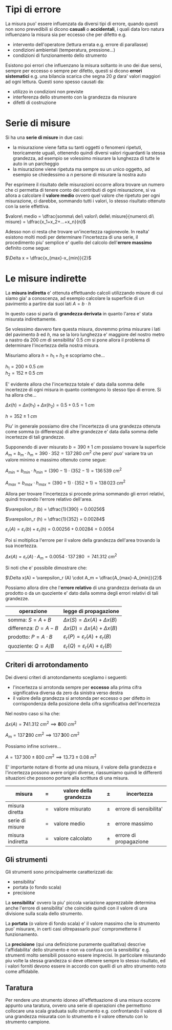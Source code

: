 # Tipi di errore  

La misura puo' essere influenzata da diversi tipi di errore, quando questi non sono prevedibili si dicono **casuali** o **accidentali**, i quali data loro natura influenzano la misura sia per eccesso che per difetto e.g.

* intervento dell'operatore (lettura errata e.g. errore di parallasse)
* condizioni ambientali (temperatura, pressione...)
* condizioni di funzionamento dello strumento

Esistono poi errori che influenzano la misura soltanto in uno dei due sensi, sempre per eccesso o sempre per difetto, questi si dicono **errori sistematici** e.g. una bilancia scarica che segna $20\ g$ dara' valori maggiori ad ogni lettura. Questi sono spesso causati da:  

* utilizzo in condizioni non previste
* interferenza dello strumento con la grandezza da misurare
* difetti di costruzione

# Serie di misure  

Si ha una **serie di misure** in due casi:  

* la misurazione viene fatta su tanti oggetti o fenomeni ripetuti, teoricamente uguali, ottenendo quindi diversi valori riguardanti la stessa grandezza, ad esempio se volessimo misurare la lunghezza di tutte le auto in un parcheggio
* la misurazione viene ripetuta ma sempre su un unico oggetto, ad esempio se chiedessimo a $n$ persone di misurare la nostra auto

Per esprimere il risultato delle misurazioni occorre allora trovare un numero che ci permetta di tenere conto dei contributi di ogni misurazione, si va allora a calcolare il **valore medio** ovvero quel valore che ripetuto per ogni misurazione, ci darebbe, sommando tutti i valori, lo stesso risultato ottenuto con la serie effettiva.  

$valore\ medio = \dfrac{somma\ dei\ valori\ delle\ misure}{numero\ di\ misure} = \dfrac{x_1+x_2+...+x_n}{n}$  

Adesso non ci resta che trovare un'incertezza ragionevole. In realta' esistono molti modi per determinare l'incertezza di una serie, il procedimento piu' semplice e' quello del calcolo dell'**errore massimo** definito come segue:  

$\Delta x = \dfrac{x_{max}-x_{min}}{2}$  

# Le misure indirette  

La **misura indiretta** e' ottenuta effettuando calcoli utilizzando misure di cui siamo gia' a conoscenza, ad esempio calcolare la superficie di un pavimento a partire dai suoi lati $A = b \cdot h$  

In questo caso si parla di **grandezza derivata** in quanto l'area e' stata misurata indirettamente.  

Se volessimo davvero fare questa misura, dovremmo prima misurare i lati del pavimento $b$ ed $h$, ma se la loro lunghezza e' maggiore del nostro metro a nastro da $200\ cm$ di sensibilita' $0.5\ cm$ si pone allora il problema di determinare l'incertezza della nostra misura.  

Misuriamo allora $h = h_1 + h_2$ e scopriamo che...  

$h_1 = 200\pm 0.5\ cm$  
$h_2 = 152\pm 0.5\ cm$  

E' evidente allora che l'incertezza totale e' data dalla somma delle incertezze di ogni misura in quanto contengono lo stesso tipo di errore. Si ha allora che...  

$\Delta x(h) = \Delta x(h_1) + \Delta x(h_2) = 0.5 + 0.5 = 1\ cm$  

$h = 352\pm 1\ cm$  

Piu' in generale possiamo dire che l'incertezza di una grandezza ottenuta come somma (o differenza) di altre grandezze e' data dalla somma delle incertezze di tali grandezze.  

Supponendo di aver misurato $b = 390\pm 1\ cm$ possiamo trovare la superficie $A_m = b_m \cdot h_m = 390 \cdot 352 = 137\,280\ cm^2$ che pero' puo' variare tra un valore minimo e massimo ottenuto come segue:  

$A_{min} = b_{min} \cdot h_{min} = (390 - 1) \cdot (352-1)= 136\,539\ cm^2$  

$A_{max} = b_{max} \cdot h_{max} = (390 + 1) \cdot (352+1) = 138\,023\ cm^2$  

Allora per trovare l'incertezza si procede prima sommando gli errori relativi, quindi trovando l'errore relativo dell'area.  

$\varepsilon_r (b) = \dfrac{1}{390} = 0.00256$  

$\varepsilon_r (h) = \dfrac{1}{352} = 0.00284$  

$\varepsilon_r (A) = \varepsilon_r (b) + \varepsilon_r (h) = 0.00256 + 0.00284 = 0.0054$  

Poi si moltiplica l'errore per il valore della grandezza dell'area trovando la sua incertezza.  

$\Delta x(A) = \varepsilon_r (A) \cdot A_m = 0.0054 \cdot 137\,280\ = 741.312\ cm^2$  

Si noti che e' possibile dimostrare che:  

$\Delta x(A) = \varepsilon_r (A) \cdot A_m = \dfrac{A_{max}-A_{min}}{2}$  

Possiamo allora dire che l'**errore relativo** di una grandezza derivata da un prodotto o da un quoziente e' dato dalla somma degli errori relativi di tali grandezze.  

| operazione                | legge di propagazione                                    |
| ------------------------- | -------------------------------------------------------- |
| somma: $S = A + B$        | $\Delta x(S) = \Delta x(A) + \Delta x(B)$                |
| differenza: $D = A - B$   | $\Delta x(D) = \Delta x(A) + \Delta x(B)$                |
| prodotto: $P = A \cdot B$ | $\varepsilon_r(P) = \varepsilon_r(A) + \varepsilon_r(B)$ |
| quoziente: $Q = A/B$      | $\varepsilon_r(Q) = \varepsilon_r(A) + \varepsilon_r(B)$ |

## Criteri di arrotondamento  

Dei diversi criteri di arrotondamento scegliamo i seguenti:  

* l'incertezza si arrotonda sempre per **eccesso** alla prima cifra significativa diversa da zero da sinistra verso destra
*  il valore della grandezza si arrotonda per eccesso o per difetto in corrispondenza della posizione della cifra significativa dell'incertezza

Nel nostro caso si ha che:  

$\Delta x(A) = \textbf{7}41.312\ cm^2 \implies \textbf{8}00\ cm^2$  

$A_m = 137\, \textbf{2}80\ cm^2 \implies 137\, \textbf{3}00\ cm^2$  

Possiamo infine scrivere...  

$A = 137\,300\pm 800\ cm^2 \implies 13.73\pm 0.08\ m^2$  

E' importante notare di fronte ad una misura, il valore della grandezza e l'incertezza possono avere origini diverse, riassumiamo quindi le differenti situazioni che possono portare alla scrittura di una misura.  

| misura           | =   | valore della grandezza | $\pm$ | incertezza             |
| ---------------- | --- | ---------------------- | ----- | ---------------------- |
| misura diretta   | =   | valore misurato        | $\pm$ | errore di sensibilita' |
| serie di misure  | =   | valore medio           | $\pm$ | errore massimo         |
| misura indiretta | =   | valore calcolato       | $\pm$ | errore di propagazione |

## Gli strumenti  

Gli strumenti sono principalmente caratterizzati da:  

* sensibilita'
* portata (o fondo scala)
* precisione

La **sensibilita**' ovvero la piu' piccola variazione apprezzabile determina anche l'errore di sensibilita' che coincide quindi con il valore di una divisione sulla scala dello strumento.  

La **portata** (o valore di fondo scala) e' il valore massimo che lo strumento puo' misurare, in certi casi oltrepassarlo puo' comprometterne il funzionamento.  

La **precisione** (qui una definizione puramente qualitativa) descrive l'affidabilita' dello strumento e non va confusa con la sensibilita' e.g. strumenti molto sensibili possono essere imprecisi. In particolare misurando piu volte la stessa grandezza si deve ottenere sempre lo stesso risultato, ed i valori forniti devono essere in accordo con quelli di un altro strumento noto come affidabile.  

## Taratura  

Per rendere uno strumento idoneo all'effettuazione di una misura occorre appunto una taratura, ovvero una serie di operazioni che permettono collocare una scala graduata sullo strumento e.g. confrontando il valore di una grandezza misurata con lo strumento e il valore ottenuto con lo strumento campione.